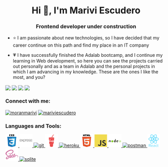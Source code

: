 <h1 align="center">Hi 👋, I'm Marivi Escudero</h1>
<h3 align="center">Frontend developer under construction</h3>

- ⭐ I am passionate about new technologies, so I have decided that my career continue on this path and find my place in an IT company

- 💗 I have successfully finished the Adalab bootcamp, and I continue my learning in Web development, so here you can see the projects carried out personally and as a team in Adalab and the personal projects in which I am advancing in my knowledge. These are the ones I like the most, and you?

<p align="left">
<a href="https://mariviescudero.github.io/Buscador-series-TV/" target="_blank"><img src="https://user-images.githubusercontent.com/86961323/140638152-6a0e1272-6d3d-417a-af9b-3aa206cb9731.PNG" align="center" width=39%></a>
<a href="https://mariviescudero.github.io/Rick-and-Morty-Characters-Index/#/" target="_blank"><img src="https://user-images.githubusercontent.com/86961323/140638417-c6cc6226-5f7e-43b8-a7c8-4e66e572b9ca.PNG" align="center" width=34%></a>
<a href="http://beta.adalab.es/project-promo-n-module-1-team-6/" target="_blank"><img src="https://user-images.githubusercontent.com/86961323/140638847-afc0ba97-01b8-4327-8465-4844695c8999.PNG" align="center" width=39%></a>
<a href="http://beta.adalab.es/project-promo-n-module-2-team-2/" target="_blank"><img src="https://user-images.githubusercontent.com/86961323/140638571-7019b807-35c0-4bba-8869-062261a72a37.PNG" align="center" width=34%></a>
</p>

<h3 align="left">Connect with me:</h3>
<p align="left">
<a href="https://twitter.com/moranmarivi" target="blank"><img align="center" src="https://raw.githubusercontent.com/rahuldkjain/github-profile-readme-generator/master/src/images/icons/Social/twitter.svg" alt="moranmarivi" height="30" width="40" /></a>
<a href="https://linkedin.com/in/mariviescudero" target="blank"><img align="center" src="https://raw.githubusercontent.com/rahuldkjain/github-profile-readme-generator/master/src/images/icons/Social/linked-in-alt.svg" alt="mariviescudero" height="30" width="40" /></a>
</p>

<h3 align="left">Languages and Tools:</h3>
<p align="left"> <a href="https://www.w3schools.com/css/" target="_blank"> <img src="https://raw.githubusercontent.com/devicons/devicon/master/icons/css3/css3-original-wordmark.svg" alt="css3" width="40" height="40"/> </a> <a href="https://expressjs.com" target="_blank"> <img src="https://raw.githubusercontent.com/devicons/devicon/master/icons/express/express-original-wordmark.svg" alt="express" width="40" height="40"/> </a> <a href="https://git-scm.com/" target="_blank"> <img src="https://www.vectorlogo.zone/logos/git-scm/git-scm-icon.svg" alt="git" width="40" height="40"/> </a> <a href="https://gulpjs.com" target="_blank"> <img src="https://raw.githubusercontent.com/devicons/devicon/master/icons/gulp/gulp-plain.svg" alt="gulp" width="40" height="40"/> </a> <a href="https://heroku.com" target="_blank"> <img src="https://www.vectorlogo.zone/logos/heroku/heroku-icon.svg" alt="heroku" width="40" height="40"/> </a> <a href="https://www.w3.org/html/" target="_blank"> <img src="https://raw.githubusercontent.com/devicons/devicon/master/icons/html5/html5-original-wordmark.svg" alt="html5" width="40" height="40"/> </a> <a href="https://developer.mozilla.org/en-US/docs/Web/JavaScript" target="_blank"> <img src="https://raw.githubusercontent.com/devicons/devicon/master/icons/javascript/javascript-original.svg" alt="javascript" width="40" height="40"/> </a> <a href="https://nodejs.org" target="_blank"> <img src="https://raw.githubusercontent.com/devicons/devicon/master/icons/nodejs/nodejs-original-wordmark.svg" alt="nodejs" width="40" height="40"/> </a> <a href="https://postman.com" target="_blank"> <img src="https://www.vectorlogo.zone/logos/getpostman/getpostman-icon.svg" alt="postman" width="40" height="40"/> </a> <a href="https://reactjs.org/" target="_blank"> <img src="https://raw.githubusercontent.com/devicons/devicon/master/icons/react/react-original-wordmark.svg" alt="react" width="40" height="40"/> </a> <a href="https://sass-lang.com" target="_blank"> <img src="https://raw.githubusercontent.com/devicons/devicon/master/icons/sass/sass-original.svg" alt="sass" width="40" height="40"/> </a> <a href="https://www.sqlite.org/" target="_blank"> <img src="https://www.vectorlogo.zone/logos/sqlite/sqlite-icon.svg" alt="sqlite" width="40" height="40"/> </a> </p>
